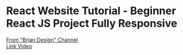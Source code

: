 # React Website Tutorial - Beginner React JS Project Fully Responsive
[From "Brian Design" Channel](https://www.youtube.com/channel/UCsKsymTY_4BYR-wytLjex7A)
<br/>
[Link Video](https://www.youtube.com/watch?v=I2UBjN5ER4s)
